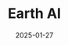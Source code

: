 ---  
layout: startup_page  
title: "Earth AI"  
id: "earthai.com"  
permalink: "/earthaiearthai.com01272025/"  
website: "https://www.earth-ai.com/"  
funding_round: "Series B"  
funding_amount: "$20M"  
investors: "Tamarack Global, Cantos Ventures, Overmatch, Alpaca, Sparkwave Capital, Y Combinator, Scrum Ventures"  
about: "Earth AI is a predictive explorer for clean energy metals using artificial intelligence (AI). Its AI-powered Mineral Targeting Platform (MTP) and proprietary drilling technology rapidly identify mineral resources in untapped areas at significantly reduced costs, boasting a 75% discovery success rate. The company sells mining rights to large mining companies."  
markets: "Clean Energy, AI, Mining, Mining Technology, Mineral"  
hq: "San Mateo, California, United States"  
founded_year: "2017"  
linkedin: "https://www.linkedin.com/company/earth-ai"  
twitter: "https://twitter.com/earthaiexplore"  
instagram: ""  
facebook: "https://www.facebook.com/earthaiexplore"  
crunchbase: "https://www.crunchbase.com/organization/earth-ai"  
pitchbook: "https://pitchbook.com/profiles/company/186292-09"  

date_display: "27-Jan-2025"  
date: "2025-01-27"

# SEO Optimization  
meta_title: "Earth AI - Series B Funding ($20M)"  
meta_description: "Earth AI, Earth AI is a predictive explorer for clean energy metals using artificial intelligence (AI). Its AI-powered Mineral Targeting Platform (MTP) and prop..."  
meta_keywords: "Earth AI, Clean Energy, AI, Mining, Mining Technology, Mineral, Series B funding"  
canonical_url: "https://startup.projectstartups.com/earthaiearthai.com01272025/"  
---
